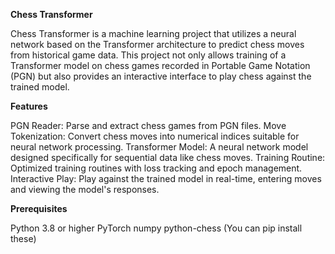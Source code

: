 **Chess Transformer**

Chess Transformer is a machine learning project that utilizes a neural network based on the Transformer architecture to predict chess moves from historical game data. This project not only allows training of a Transformer model on chess games recorded in Portable Game Notation (PGN) but also provides an interactive interface to play chess against the trained model.

**Features**

PGN Reader: Parse and extract chess games from PGN files.
Move Tokenization: Convert chess moves into numerical indices suitable for neural network processing.
Transformer Model: A neural network model designed specifically for sequential data like chess moves.
Training Routine: Optimized training routines with loss tracking and epoch management.
Interactive Play: Play against the trained model in real-time, entering moves and viewing the model's responses.

**Prerequisites**

Python 3.8 or higher
PyTorch
numpy
python-chess (You can pip install these)

